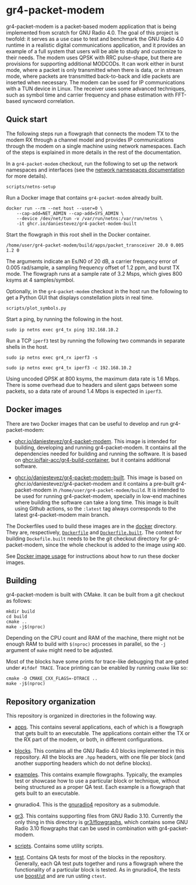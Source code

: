# gr4-packet-modem

gr4-packet-modem is a packet-based modem application that is being implemented
from scratch for GNU Radio 4.0. The goal of this project is twofold: it serves
as a use case to test and benchmark the GNU Radio 4.0 runtime in a realistic
digital communications application, and it provides an example of a full system
that users will be able to study and customize to their needs. The modem uses
QPSK with RRC pulse-shape, but there are provisions for supporting additional
MODCODs. It can work either in burst mode, where a packet is only transmitted
when there is data, or in stream mode, where packets are transmitted
back-to-back and idle packets are inserted when necessary. The modem can be used
for IP communications with a TUN device in Linux. The receiver uses some
advanced techniques, such as symbol time and carrier frequency and phase
estimation with FFT-based syncword correlation.

## Quick start

The following steps run a flowgraph that connects the modem TX to the modem RX
through a channel model and provides IP communications through the modem on a
single machine using network namespaces. Each of the steps is explained in more
details in the rest of the documentation.

In a `gr4-packet-modem` checkout, run the following to set up the network
namespaces and interfaces (see the [network namespaces
documentation](docs/netns.md) for more details).

```
scripts/netns-setup
```

Run a Docker image that contains `gr4-packet-modem` already built.

```
docker run --rm --net host --user=0 \
    --cap-add=NET_ADMIN --cap-add=SYS_ADMIN \
    --device /dev/net/tun -v /var/run/netns:/var/run/netns \
    -it ghcr.io/daniestevez/gr4-packet-modem-built
```

Start the flowgraph in this root shell in the Docker container.

```
/home/user/gr4-packet-modem/build/apps/packet_transceiver 20.0 0.005 1.2 0
```

The arguments indicate an Es/N0 of 20 dB, a carrier frequency error of 0.005
rad/sample, a sampling frequency offset of 1.2 ppm, and burst TX mode. The
flowgraph runs at a sample rate of 3.2 Msps, which gives 800 ksyms at 4
samples/symbol.

Optionally, in the `gr4-packet-modem` checkout in the host run the following to
get a Python GUI that displays constellation plots in real time.

```
scripts/plot_symbols.py
```

Start a ping, by running the following in the host.

```
sudo ip netns exec gr4_tx ping 192.168.10.2
```

Run a TCP `iperf3` test by running the following two commands in separate shells in the host.

```
sudo ip netns exec gr4_rx iperf3 -s
```

```
sudo ip netns exec gr4_tx iperf3 -c 192.168.10.2
```

Using uncoded QPSK at 800 ksyms, the maximum data rate is 1.6 Mbps. There is
some overhead due to headers and silent gaps between some packets, so a data
rate of around 1.4 Mbps is expected in `iperf3`.

## Docker images

There are two Docker images that can be useful to develop and run gr4-packet-modem:

- [ghcr.io/daniestevez/gr4-packet-modem](https://github.com/users/daniestevez/packages/container/package/gr4-packet-modem). This
  image is intended for building, developing and running gr4-packet-modem. It
  contains all the dependencies needed for building and running the software. It
  is based on
  [ghcr.io/fair-acc/gr4-build-container](https://github.com/orgs/fair-acc/packages/container/package/gr4-build-container),
  but it contains additional software.

- [ghcr.io/daniestevez/gr4-packet-modem-built](https://github.com/users/daniestevez/packages/container/package/gr4-packet-modem-built). This
  image is based on ghcr.io/daniestevez/gr4-packet-modem and it contains a
  pre-built gr4-packet-modem in `/home/user/gr4-packet-modem/build`. It is
  intended to be used for running gr4-packet-modem, specially in low-end
  machines where building the software can take a long time. This image is built
  using Github actions, so the `:latest` tag always corresponds to the latest
  gr4-packet-modem main branch.

The Dockerfiles used to build these images are in the [docker](docker)
directory. They are, respectively, [`Dockerfile`](docker/Dockerfile) and
[`Dockerfile.built`](docker/Dockerfile.built). The context for building
`Dockefile.built` needs to be the git checkout directory for gr4-packet-modem,
since the whole checkout is added to the image using `ADD`.

See [Docker image usage](docs/docker.md) for instructions about how to run these
docker images.

## Building

gr4-packet-modem is built with CMake. It can be built from a git checkout as follows:

```
mkdir build
cd build
cmake ..
make -j$(nproc)
```

Depending on the CPU count and RAM of the machine, there might not be enough RAM
to build with `$(nproc)` processes in parallel, so the `-j` argument of `make`
might need to be adjusted.

Most of the blocks have some prints for trace-like debugging that are gated
under `#ifdef TRACE`. Trace printing can be enabled by running `cmake` like so:

```
cmake -D CMAKE_CXX_FLAGS=-DTRACE ..
make -j$(nproc)
```

## Repository organization

This repository is organized in directories in the following way.

* [apps](apps). This contains several applications, each of which is a flowgraph
  that gets built to an executable. The applications contain either the TX or
  the RX part of the modem, or both, in different configurations.

* [blocks](blocks). This contains all the GNU Radio 4.0 blocks implemented in
  this repository. All the blocks are `.hpp` headers, with one file per block
  (and another supporting headers which do not define blocks).

* [examples](examples). This contains example flowgraphs. Typically, the
  examples test or showcase how to use a particular block or technique, without
  being structured as a proper QA test. Each example is a flowgraph that gets
  built to an executable.

* gnuradio4. This is the [gnuradio4](https://github.com/fair-acc/gnuradio4)
  repository as a submodule.

* [gr3](gr3). This contains supporting files from GNU Radio 3.10. Currently the
  only thing in this directory is [gr3/flowgraphs](gr3/flowgraphs), which
  contains some GNU Radio 3.10 flowgraphs that can be used in combination with
  gr4-packet-modem.

* [scripts](scripts). Contains some utility scripts.

* [test](test). Contains QA tests for most of the blocks in the
  repository. Generally, each QA test puts together and runs a flowgraph where
  the functionality of a particular block is tested. As in gnuradio4, the tests
  use [boost/ut](https://github.com/boost-ext/ut) and are run usting `ctest`.


